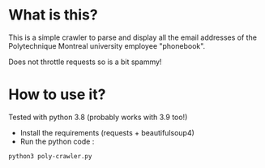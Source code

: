 # What is this?

This is a simple crawler to parse and display all the email addresses of the Polytechnique Montreal university employee "phonebook".

Does not throttle requests so is a bit spammy!

# How to use it?

Tested with python 3.8 (probably works with 3.9 too!)

- Install the requirements (requests + beautifulsoup4)
- Run the python code : 
```
python3 poly-crawler.py
```

